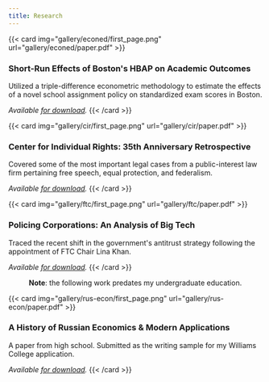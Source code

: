 ```yaml
---
title: Research
---
```

{{< card img="gallery/econed/first_page.png" url="gallery/econed/paper.pdf" >}}
###  Short-Run Effects of Boston's HBAP on Academic Outcomes

Utilized a triple-difference econometric methodology to estimate the effects of a novel school assignment policy on standardized exam scores in Boston.

_Available [for download](gallery/econed/paper.pdf)._
{{< /card >}}

{{< card img="gallery/cir/first_page.png" url="gallery/cir/paper.pdf" >}}
###  Center for Individual Rights: 35th Anniversary Retrospective

Covered some of the most important legal cases from a public-interest law firm pertaining free speech, equal protection, and federalism.

_Available [for download](gallery/cir/paper.pdf)._
{{< /card >}}

{{< card img="gallery/ftc/first_page.png" url="gallery/ftc/paper.pdf" >}}
###  Policing Corporations: An Analysis of Big Tech

Traced the recent shift in the government's antitrust strategy following the appointment of FTC Chair Lina Khan.

_Available [for download](gallery/ftc/paper.pdf)._
{{< /card >}}

<div class="line"></div>

<center>

**Note**: the following work predates my undergraduate education.

</center>

{{< card img="gallery/rus-econ/first_page.png" url="gallery/rus-econ/paper.pdf" >}}
###  A History of Russian Economics & Modern Applications

A paper from high school. Submitted as the writing sample for my Williams College application.

_Available [for download](gallery/rus-econ/paper.pdf)._
{{< /card >}}

